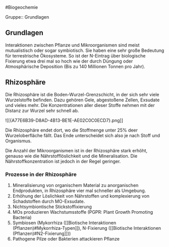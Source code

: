 #Biogeochemie 

Gruppe:: Grundlagen

## Grundlagen

Interaktionen zwischen Pflanze und Mikroorganismen sind meist mutualistisch oder sogar symbiotisch. Sie haben eine sehr große Bedeutung für terrestrische Ökosysteme. So ist der N-Eintrag über biologische Fixierung etwa drei mal so hoch wie der durch Düngung oder Atmosphärische Deposition (Bis zu 140 Millionen Tonnen pro Jahr).

## Rhizosphäre

Die Rhizosphäre ist die Boden-Wurzel-Grenzschicht, in der sich sehr viele Wurzelstoffe befinden. Dazu gehören Gele, abgestoßene Zellen, Exsudate und vieles mehr.
Die Konzentrationen aller dieser Stoffe nehmen mit der Distanz zur Wurzel sehr schnell ab.

![[{A77E6B39-D8AD-4B13-BE1E-AE02C0C0ECD7}.png]]

Die Rhizosphäre endet dort, wo die Stoffmenge unter 25% deer Wurzeloberfläche fällt. Das Ende unterscheidet sich also je nach Stoff und Organismus.

Die Anzahl der Mikroorganismen ist in der Rhizosphäre stark erhöht, genauso wie die Nährstofflöslichkeit und die Mineralisation. Die Nährstoffkonzentration ist jedoch in der Regel geringer.

### Prozesse in der Rhizosphäre

1. Mineralisierung von organischem Material zu anorganischen Endprodukten, in Rhizosphäre vier mal schneller als Umgebung.
2. Erhöhung der Löslichkeit von Nährstoffen und komplexierung von Schadstoffen durch MO-Exsudate.
3. Nichtsymbiontische Stickstoffixierung
4. MOs produzieren Wachstumsstoffe (PGPR: Plant Growth Promoting Bacteria)
5. Symbiosen (Mykorrhiza ([[Biotische Interaktionen (Pflanzen)#Mykorrhiza-Typen]]), N-Fixierung ([[Biotische Interaktionen (Pflanzen)#N2-Fixierung]]))
6. Pathogene Pilze oder Bakterien attackieren Pflanze